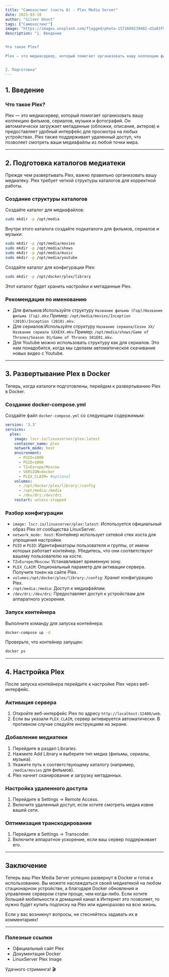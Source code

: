 ```yaml
---
title: "Самохостинг (часть 6) - Plex Media Server"
date: 2025-03-10
author: "Silver Ghost"
tags: ["Самохостинг"]
image: "https://images.unsplash.com/flagged/photo-1572609239482-d3a83f976aa0?crop&#x3D;entropy&amp;cs&#x3D;tinysrgb&amp;fit&#x3D;max&amp;fm&#x3D;jpg&amp;ixid&#x3D;M3wxMTc3M3wwfDF8c2VhcmNofDF8fGhvbWUlMjB0aGVhdGVyfGVufDB8fHx8MTc0MDY1NzQ4Nnww&amp;ixlib&#x3D;rb-4.0.3&amp;q&#x3D;80&amp;w&#x3D;2000"
description: "1. Введение


Что такое Plex?

Plex — это медиасервер, который помогает организовать вашу коллекцию фильмов, сериалов, музыки и фотографий. Он автоматически загружает метаданные (обложки, описания, актеров) и предоставляет удобный интерфейс для просмотра на любых устройствах. Plex также поддерживает удаленный доступ, что позволяет смотреть ваши медиафайлы из любой точки мира.


2. Подготовка"
---
```


## 1. Введение

### **Что такое Plex?**

Plex — это медиасервер, который помогает организовать вашу коллекцию фильмов, сериалов, музыки и фотографий. Он автоматически загружает метаданные (обложки, описания, актеров) и предоставляет удобный интерфейс для просмотра на любых устройствах. Plex также поддерживает удаленный доступ, что позволяет смотреть ваши медиафайлы из любой точки мира.

---

## **2. Подготовка каталогов медиатеки**

Прежде чем развертывать Plex, важно правильно организовать вашу медиатеку. Plex требует четкой структуры каталогов для корректной работы.

### **Создание структуры каталогов**

Создайте каталог для медиафайлов:

```bash
sudo mkdir -p /opt/media

```

Внутри этого каталога создайте подкаталоги для фильмов, сериалов и музыки:

```bash
sudo mkdir -p /opt/media/movies
sudo mkdir -p /opt/media/shows
sudo mkdir -p /opt/media/music
sudo mkdir -p /opt/media/youtube

```

Создайте каталог для конфигурации Plex:

```bash
sudo mkdir -p /opt/docker/plex/library

```

Этот каталог будет хранить настройки и метаданные Plex.

### **Рекомендации по именованию**

- Для фильмов:Используйте структуру `Название фильма (Год)/Название фильма (Год).mkv`.Пример: `/opt/media/movies/Inception (2010)/Inception (2010).mkv`.
- Для сериалов:Используйте структуру `Название сериала/Сезон XX/Название сериала SXXEXX.mkv`.Пример: `/opt/media/shows/Game of Thrones/Season 01/Game of Thrones S01E01.mkv`.
- Для Youtube можно использовать структуру как для сериалов. Это нам понадобится, когда мы сделаем автоматическое скачивание новых видео с Youtube.

---

## **3. Развертывание Plex в Docker**

Теперь, когда каталоги подготовлены, перейдем к развертыванию Plex в Docker.

### **Создание docker-compose.yml**

Создайте файл `docker-compose.yml` со следующим содержимым:

```yaml
version: '3.3'
services:
  plex:
    image: lscr.io/linuxserver/plex:latest
    container_name: plex
    network_mode: host
    environment:
      - PUID=1000
      - PGID=1000
      - TZ=Europe/Moscow
      - VERSION=docker
      - PLEX_CLAIM= #optional
    volumes:
      - /opt/docker/plex/library:/config
      - /opt/media:/media
      - /dev/dri:/dev/dri
    restart: unless-stopped

```

### **Разбор конфигурации**

- `image: lscr.io/linuxserver/plex:latest`: Используется официальный образ Plex от сообщества LinuxServer.
- `network_mode: host`: Контейнер использует сетевой стек хоста для упрощения настройки.
- `PUID` и `PGID`: Идентификаторы пользователя и группы, от имени которых работает контейнер. Убедитесь, что они соответствуют вашему пользователю на хосте.
- `TZ=Europe/Moscow`: Устанавливает временную зону.
- `PLEX_CLAIM`: Опциональный параметр для активации сервера. Получите токен на сайте Plex.
- `volumes`:`/opt/docker/plex/library:/config`: Хранит конфигурацию Plex.
- `/opt/media:/media`: Доступ к медиафайлам.
- `/dev/dri:/dev/dri`: Предоставляет доступ к устройствам для аппаратного ускорения.

### **Запуск контейнера**

Выполните команду для запуска контейнера:

```bash
docker-compose up -d

```

Проверьте, что контейнер запущен:

```bash
docker ps

```

---

## **4. Настройка Plex**

После запуска контейнера перейдите к настройке Plex через веб-интерфейс.

### **Активация сервера**

1. Откройте веб-интерфейс Plex по адресу `http://localhost:32400/web`.
1. Если вы указали `PLEX_CLAIM`, сервер активируется автоматически. В противном случае следуйте инструкциям на экране.

### **Добавление медиатеки**

1. Перейдите в раздел Libraries.
1. Нажмите Add Library и выберите тип медиа (фильмы, сериалы, музыка).
1. Укажите путь к соответствующему каталогу (например, `/media/movies` для фильмов).
1. Plex начнет сканирование и загрузку метаданных.

### **Настройка удаленного доступа**

1. Перейдите в Settings → Remote Access.
1. Включите удаленный доступ, если хотите смотреть медиа извне вашей сети.

### **Оптимизация транскодирования**

1. Перейдите в Settings → Transcoder.
1. Включите аппаратное ускорение, если ваш сервер поддерживает его.

---

## **Заключение**

Теперь ваш Plex Media Server успешно развернут в Docker и готов к использованию. Вы можете наслаждаться своей медиатекой на любом стационарном устройстве, а благодаря Docker обновления и управление сервером стали проще, чем когда-либо. Если хотите большей мобильности и домашний канал в Интернет это позволяет, то нужно будет купить подписку на Plex или единоразово на всю жизнь.

Если у вас возникнут вопросы, не стесняйтесь задавать их в комментариях!

---

### **Полезные ссылки**

- Официальный сайт Plex
- Документация Docker
- LinuxServer Plex Image

Удачного стриминга! 🎬